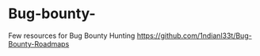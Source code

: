 # Bug-bounty-
Few resources for Bug Bounty Hunting 
https://github.com/1ndianl33t/Bug-Bounty-Roadmaps

